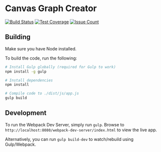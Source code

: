 # Canvas Graph Creator
[![Build Status](https://travis-ci.org/allenmyao/canvas-graph-creator.svg?branch=master)](https://travis-ci.org/allenmyao/canvas-graph-creator) [![Test Coverage](https://codeclimate.com/github/allenmyao/canvas-graph-creator/badges/coverage.svg)](https://codeclimate.com/github/allenmyao/canvas-graph-creator/coverage) [![Issue Count](https://codeclimate.com/github/allenmyao/canvas-graph-creator/badges/issue_count.svg)](https://codeclimate.com/github/allenmyao/canvas-graph-creator)

## Building

Make sure you have Node installed.

To build the code, run the following:
```bash
# Install Gulp globally (required for Gulp to work)
npm install -g gulp

# Install dependencies
npm install

# Compile code to ./dist/js/app.js
gulp build
```

## Development

To run the Webpack Dev Server, simply run `gulp`. Browse to `http://localhost:8080/webpack-dev-server/index.html` to view the live app.

Alternatively, you can run `gulp build-dev` to watch/rebuild using Gulp/Webpack.

